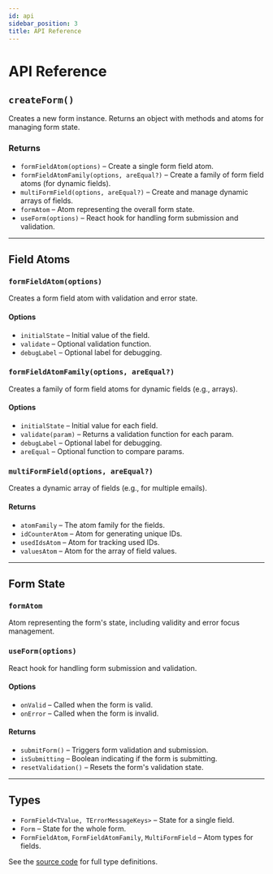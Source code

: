 ```yaml
---
id: api
sidebar_position: 3
title: API Reference
---
```


# API Reference

## `createForm()`

Creates a new form instance. Returns an object with methods and atoms for managing form state.

### Returns

- `formFieldAtom(options)` – Create a single form field atom.
- `formFieldAtomFamily(options, areEqual?)` – Create a family of form field atoms (for dynamic fields).
- `multiFormField(options, areEqual?)` – Create and manage dynamic arrays of fields.
- `formAtom` – Atom representing the overall form state.
- `useForm(options)` – React hook for handling form submission and validation.

---

## Field Atoms

### `formFieldAtom(options)`

Creates a form field atom with validation and error state.

#### Options

- `initialState` – Initial value of the field.
- `validate` – Optional validation function.
- `debugLabel` – Optional label for debugging.

### `formFieldAtomFamily(options, areEqual?)`

Creates a family of form field atoms for dynamic fields (e.g., arrays).

#### Options

- `initialState` – Initial value for each field.
- `validate(param)` – Returns a validation function for each param.
- `debugLabel` – Optional label for debugging.
- `areEqual` – Optional function to compare params.

### `multiFormField(options, areEqual?)`

Creates a dynamic array of fields (e.g., for multiple emails).

#### Returns

- `atomFamily` – The atom family for the fields.
- `idCounterAtom` – Atom for generating unique IDs.
- `usedIdsAtom` – Atom for tracking used IDs.
- `valuesAtom` – Atom for the array of field values.

---

## Form State

### `formAtom`

Atom representing the form's state, including validity and error focus management.

### `useForm(options)`

React hook for handling form submission and validation.

#### Options

- `onValid` – Called when the form is valid.
- `onError` – Called when the form is invalid.

#### Returns

- `submitForm()` – Triggers form validation and submission.
- `isSubmitting` – Boolean indicating if the form is submitting.
- `resetValidation()` – Resets the form's validation state.

---

## Types

- `FormField<TValue, TErrorMessageKeys>` – State for a single field.
- `Form` – State for the whole form.
- `FormFieldAtom`, `FormFieldAtomFamily`, `MultiFormField` – Atom types for fields.

See the [source code](https://github.com/omnidan/jotai-advanced-forms/blob/main/src/form.ts) for full type definitions.
